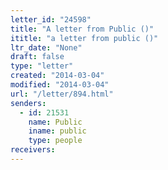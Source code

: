 ```yaml
---
letter_id: "24598"
title: "A letter from Public ()"
ititle: "a letter from public ()"
ltr_date: "None"
draft: false
type: "letter"
created: "2014-03-04"
modified: "2014-03-04"
url: "/letter/894.html"
senders:
  - id: 21531
    name: Public
    iname: public
    type: people
receivers:
---
```

